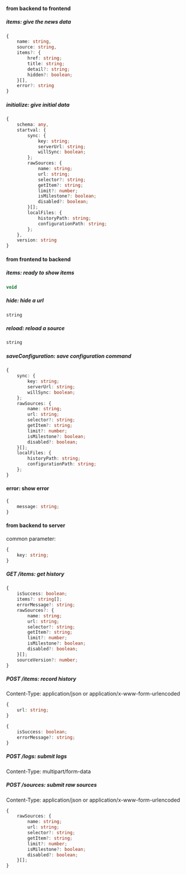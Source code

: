 #### from backend to frontend

##### items: give the news data

```ts
{
    name: string,
    source: string,
    items?: {
        href: string;
        title: string;
        detail?: string;
        hidden?: boolean;
    }[],
    error?: string
}
```

##### initialize: give initial data

```ts
{
    schema: any,
    startval: {
        sync: {
            key: string;
            serverUrl: string;
            willSync: boolean;
        };
        rawSources: {
            name: string;
            url: string;
            selector?: string;
            getItem?: string;
            limit?: number;
            isMilestone?: boolean;
            disabled?: boolean;
        }[];
        localFiles: {
            historyPath: string;
            configurationPath: string;
        };
    },
    version: string
}
```

#### from frontend to backend

##### items: ready to show items

```ts
void
```

##### hide: hide a url

```ts
string
```

##### reload: reload a source

```ts
string
```

##### saveConfiguration: save configuration command

```ts
{
    sync: {
        key: string;
        serverUrl: string;
        willSync: boolean;
    };
    rawSources: {
        name: string;
        url: string;
        selector?: string;
        getItem?: string;
        limit?: number;
        isMilestone?: boolean;
        disabled?: boolean;
    }[];
    localFiles: {
        historyPath: string;
        configurationPath: string;
    };
}
```

#### error: show error

```ts
{
    message: string;
}
```

#### from backend to server

common parameter:

```ts
{
    key: string;
}
```

##### GET /items: get history

```ts
{
    isSuccess: boolean;
    items?: string[];
    errorMessage?: string;
    rawSources?: {
        name: string;
        url: string;
        selector?: string;
        getItem?: string;
        limit?: number;
        isMilestone?: boolean;
        disabled?: boolean;
    }[];
    sourceVersion?: number;
}
```

##### POST /items: record history

Content-Type: application/json or application/x-www-form-urlencoded

```ts
{
    url: string;
}
```

```ts
{
    isSuccess: boolean;
    errorMessage?: string;
}
```

##### POST /logs: submit logs

Content-Type: multipart/form-data

##### POST /sources: submit raw sources

Content-Type: application/json or application/x-www-form-urlencoded

```ts
{
    rawSources: {
        name: string;
        url: string;
        selector?: string;
        getItem?: string;
        limit?: number;
        isMilestone?: boolean;
        disabled?: boolean;
    }[];
}
```

